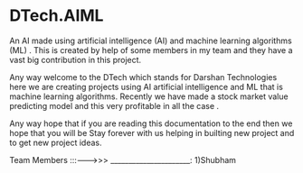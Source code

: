 # DTech.AIML
An AI made using artificial intelligence (AI) and machine learning algorithms (ML) .
This is created by help of some members in my team and they have a vast big
contribution in this project.

Any way welcome to the DTech which stands for Darshan Technologies here  we are
creating projects using AI artificial intelligence and ML that is machine learning algorithms.
Recently we have made a stock market value predicting model and this  very profitable in all the case .

Any way hope that if you are reading this documentation to the end then we hope that you will be 
Stay forever with us helping in builting new project and to get new project ideas.


Team Members :::--->>>
______________________:
  1)Shubham
